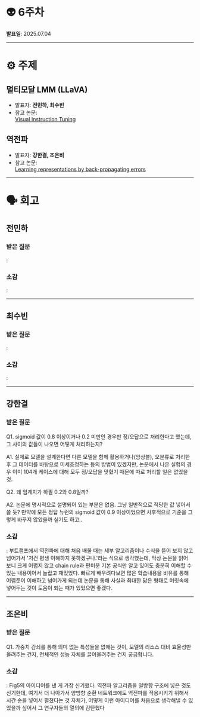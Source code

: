 
# 👽 6주차

**발표일**: 2025.07.04

---

# ⚙️ 주제
## 멀티모달 LMM (LLaVA)
- 발표자: **전민하, 최수빈**  
- 참고 논문:  
[Visual Instruction Tuning](https://arxiv.org/pdf/2304.08485)

## 역전파  
- 발표자: **강한결, 조은비**  
- 참고 논문:  
[Learning representations by back-propagating errors](http://www.cs.utoronto.ca/~hinton/absps/naturebp.pdf)

---

# 🗣️ 회고
## 전민하  
### 받은 질문  
  :

### 소감  
   : 
   
----

## 최수빈
### 받은 질문  
   :

### 소감  
   : 
   
---
## 강한결
### 받은 질문
Q1. sigmoid 값이 0.8 이상이거나 0.2 미만인 경우만 정/오답으로 처리한다고 했는데, 그 사이의 값들이 나오면 어떻게 처리하는지?

A1. 실제로 모델을 설계한다면 다른 모델을 함께 활용하거나(앙상블), 오분류로 처리한 후 그 데이터를 바탕으로 미세조정하는 등의 방법이 있겠지만, 논문에서 나온 실험의 경우 이미 104개 케이스에 대해 모두 정/오답을 맞혔기 때문에 따로 처리할 일은 없었을 것.

Q2. 왜 임계치가 하필 0.2와 0.8일까?

A2. 논문에 명시적으로 설명되어 있는 부분은 없음. 그냥 일반적으로 적당한 값 넣어서 쓸 듯? 만약에 모든 정답 뉴런의 sigmoid 값이 0.9 이상이었으면 사후적으로 기준을 그렇게 바꾸지 않았을까 싶기도 하고..
  
### 소감
  : 부트캠프에서 역전파에 대해 처음 배울 때는 세부 알고리즘이나 수식을 뜯어 보지 않고 넘어가서 '저건 평생 이해하지 못하겠구나.'라는 식으로 생각했는데, 막상 논문을 읽어 보니 크게 어렵지 않고 chain rule과 편미분 기본 공식만 알고 있어도 충분히 이해할 수 있는 내용이어서 놀랍고 재밌었다. 빠르게 배우려다보면 많은 학습내용을 비유를 통해 어렴풋이 이해하고 넘어가게 되는데 논문을 통해 사실과 최대한 닮은 형태로 머릿속에 넣어두는 것이 도움이 되는 때가 있었으면 좋겠다.
   
---

## 조은비

### 받은 질문
Q1. 가중치 감쇠를 통해 의미 없는 특성들을 없애는 것이, 모델의 리소스 대비 효율성만 올려주는 건지, 전체적인 성능 자체를 끌어올려주는 건지 궁금합니다.

### 소감  
   : Fig5의 아이디어를 낸 게 가장 신기했다. 역전파 알고리즘을 일방향 구조에 넣은 것도 신기한데, 여기서 더 나아가서 양방향 순환 네트워크에도 역전파를 적용시키기 위해서 시간 순을 넣어서 펼쳤다는 것 자체가, 어떻게 이런 아이디어를 처음으로 생각해낼 수 있었을까 싶어서 그 연구자들의 열의에 감탄했다
